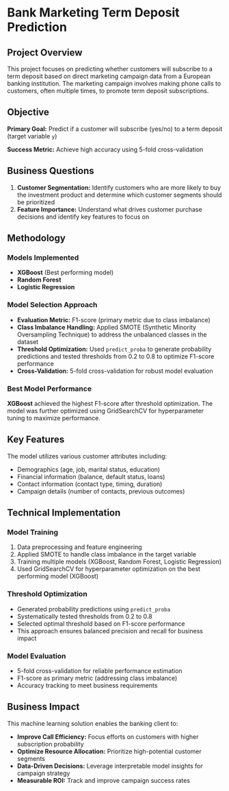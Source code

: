 # Bank Marketing Term Deposit Prediction

## Project Overview

This project focuses on predicting whether customers will subscribe to a term deposit based on direct marketing campaign data from a European banking institution. The marketing campaign involves making phone calls to customers, often multiple times, to promote term deposit subscriptions.

## Objective

**Primary Goal:** Predict if a customer will subscribe (yes/no) to a term deposit (target variable `y`)

**Success Metric:** Achieve high accuracy using 5-fold cross-validation

## Business Questions

1. **Customer Segmentation:** Identify customers who are more likely to buy the investment product and determine which customer segments should be prioritized
2. **Feature Importance:** Understand what drives customer purchase decisions and identify key features to focus on

## Methodology

### Models Implemented
- **XGBoost** (Best performing model)
- **Random Forest**
- **Logistic Regression**

### Model Selection Approach
- **Evaluation Metric:** F1-score (primary metric due to class imbalance)
- **Class Imbalance Handling:** Applied SMOTE (Synthetic Minority Oversampling Technique) to address the unbalanced classes in the dataset
- **Threshold Optimization:** Used `predict_proba` to generate probability predictions and tested thresholds from 0.2 to 0.8 to optimize F1-score performance
- **Cross-Validation:** 5-fold cross-validation for robust model evaluation

### Best Model Performance
**XGBoost** achieved the highest F1-score after threshold optimization. The model was further optimized using GridSearchCV for hyperparameter tuning to maximize performance.

## Key Features

The model utilizes various customer attributes including:
- Demographics (age, job, marital status, education)
- Financial information (balance, default status, loans)
- Contact information (contact type, timing, duration)
- Campaign details (number of contacts, previous outcomes)

## Technical Implementation

### Model Training
1. Data preprocessing and feature engineering
2. Applied SMOTE to handle class imbalance in the target variable
3. Training multiple models (XGBoost, Random Forest, Logistic Regression)
4. Used GridSearchCV for hyperparameter optimization on the best performing model (XGBoost)

### Threshold Optimization
- Generated probability predictions using `predict_proba`
- Systematically tested thresholds from 0.2 to 0.8
- Selected optimal threshold based on F1-score performance
- This approach ensures balanced precision and recall for business impact

### Model Evaluation
- 5-fold cross-validation for reliable performance estimation
- F1-score as primary metric (addressing class imbalance)
- Accuracy tracking to meet business requirements

## Business Impact

This machine learning solution enables the banking client to:
- **Improve Call Efficiency:** Focus efforts on customers with higher subscription probability
- **Optimize Resource Allocation:** Prioritize high-potential customer segments
- **Data-Driven Decisions:** Leverage interpretable model insights for campaign strategy
- **Measurable ROI:** Track and improve campaign success rates

